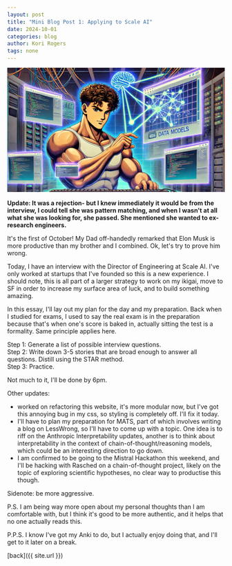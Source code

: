 ```yaml
---
layout: post
title: "Mini Blog Post 1: Applying to Scale AI"
date: 2024-10-01
categories: blog
author: Kori Rogers
tags: none
---
```

![Mini blog post 1 image](/assets/img/mini_blog_1_image.webp)

**Update: It was a rejection- but I knew immediately it would be from the interview, I could tell she was pattern matching, and when I wasn't at all what she was looking for, she passed. She mentioned she wanted to ex-research engineers.**

It's the first of October! My Dad off-handedly remarked that Elon Musk is more productive than my brother and I combined. Ok, let's try to prove him wrong. 

Today, I have an interview with the Director of Engineering at Scale AI. I've only worked at startups that I've founded so this is a new experience. I should note, this is all part of a larger strategy to work on my ikigai, move to SF in order to increase my surface area of luck, and to build something amazing. 

In this essay, I'll lay out my plan for the day and my preparation. Back when I studied for exams, I used to say the real exam is in the preparation because that's when one's score is baked in, actually sitting the test is a formality. Same principle applies here. 

Step 1: Generate a list of possible interview questions. \
Step 2: Write down 3-5 stories that are broad enough to answer all questions. Distill using the STAR method. \
Step 3: Practice. 

Not much to it, I'll be done by 6pm. 

Other updates: 
- worked on refactoring this website, it's more modular now, but I've got this annoying bug in my css, so styling is completely off. I'll fix it today. 
- I'll have to plan my preparation for MATS, part of which involves writing a blog on LessWrong, so I'll have to come up with a topic. One idea is to riff on the Anthropic Interpretability updates, another is to think about interpretability in the context of chain-of-thought/reasoning models, which could be an interesting direction to go down. 
- I am confirmed to be going to the Mistral Hackathon this weekend, and I'll be hacking with Rasched on a chain-of-thought project, likely on the topic of exploring scientific hypotheses, no clear way to productise this though. 

Sidenote: be more aggressive. 

P.S. I am being way more open about my personal thoughts than I am comfortable with, but I think it's good to be more authentic, and it helps that no one actually reads this. 

P.P.S. I know I've got my Anki to do, but I actually enjoy doing that, and I'll get to it later on a break.


[back]({{ site.url }})
